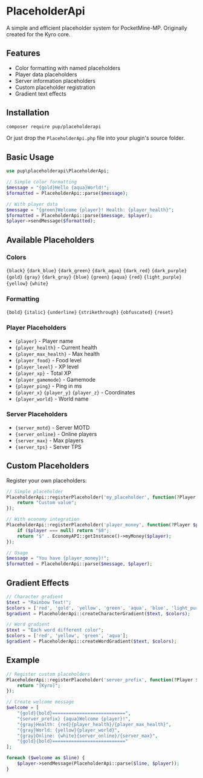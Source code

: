 # PlaceholderApi

A simple and efficient placeholder system for PocketMine-MP. Originally created for the Kyro core.

## Features

- Color formatting with named placeholders
- Player data placeholders
- Server information placeholders
- Custom placeholder registration
- Gradient text effects

## Installation

```bash
composer require pup/placeholderapi
```

Or just drop the `PlaceholderApi.php` file into your plugin's source folder.

## Basic Usage

```php
use pup\placeholderapi\PlaceholderApi;

// Simple color formatting
$message = "{gold}Hello {aqua}World!";
$formatted = PlaceholderApi::parse($message);

// With player data
$message = "{green}Welcome {player}! Health: {player_health}";
$formatted = PlaceholderApi::parse($message, $player);
$player->sendMessage($formatted);
```

## Available Placeholders

### Colors
`{black}` `{dark_blue}` `{dark_green}` `{dark_aqua}` `{dark_red}` `{dark_purple}` `{gold}` `{gray}` `{dark_gray}` `{blue}` `{green}` `{aqua}` `{red}` `{light_purple}` `{yellow}` `{white}`

### Formatting
`{bold}` `{italic}` `{underline}` `{strikethrough}` `{obfuscated}` `{reset}`

### Player Placeholders
- `{player}` - Player name
- `{player_health}` - Current health
- `{player_max_health}` - Max health
- `{player_food}` - Food level
- `{player_level}` - XP level
- `{player_xp}` - Total XP
- `{player_gamemode}` - Gamemode
- `{player_ping}` - Ping in ms
- `{player_x}` `{player_y}` `{player_z}` - Coordinates
- `{player_world}` - World name

### Server Placeholders
- `{server_motd}` - Server MOTD
- `{server_online}` - Online players
- `{server_max}` - Max players
- `{server_tps}` - Server TPS

## Custom Placeholders

Register your own placeholders:

```php
// Simple placeholder
PlaceholderApi::registerPlaceholder('my_placeholder', function(?Player $player) {
    return "Custom value";
});

// With economy integration
PlaceholderApi::registerPlaceholder('player_money', function(?Player $player) {
    if ($player === null) return "$0";
    return "$" . EconomyAPI::getInstance()->myMoney($player);
});

// Usage
$message = "You have {player_money}!";
$formatted = PlaceholderApi::parse($message, $player);
```

## Gradient Effects

```php
// Character gradient
$text = "Rainbow Text!";
$colors = ['red', 'gold', 'yellow', 'green', 'aqua', 'blue', 'light_purple'];
$gradient = PlaceholderApi::createCharacterGradient($text, $colors);

// Word gradient
$text = "Each word different color";
$colors = ['red', 'yellow', 'green', 'aqua'];
$gradient = PlaceholderApi::createWordGradient($text, $colors);
```

## Example

```php
// Register custom placeholders
PlaceholderApi::registerPlaceholder('server_prefix', function(?Player $player) {
    return "[Kyro]";
});

// Create welcome message
$welcome = [
    "{gold}{bold}===========================",
    "{server_prefix} {aqua}Welcome {player}!",
    "{gray}Health: {red}{player_health}/{player_max_health}",
    "{gray}World: {yellow}{player_world}",
    "{gray}Online: {white}{server_online}/{server_max}",
    "{gold}{bold}==========================="
];

foreach ($welcome as $line) {
    $player->sendMessage(PlaceholderApi::parse($line, $player));
}
```